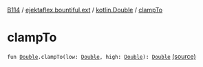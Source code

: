 [B114](../../index.md) / [ejektaflex.bountiful.ext](../index.md) / [kotlin.Double](index.md) / [clampTo](./clamp-to.md)

# clampTo

`fun `[`Double`](https://kotlinlang.org/api/latest/jvm/stdlib/kotlin/-double/index.html)`.clampTo(low: `[`Double`](https://kotlinlang.org/api/latest/jvm/stdlib/kotlin/-double/index.html)`, high: `[`Double`](https://kotlinlang.org/api/latest/jvm/stdlib/kotlin/-double/index.html)`): `[`Double`](https://kotlinlang.org/api/latest/jvm/stdlib/kotlin/-double/index.html) [(source)](https://github.com/ejektaflex/Bountiful/tree/develop/src/main/kotlin/ejektaflex/bountiful/ext/ExtMisc.kt#L61)